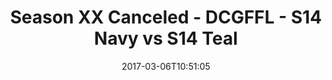 ---
title: Season XX Canceled - DCGFFL - S14 Navy vs S14 Teal
teams-score:
- team: _teams/s14-navy.md
  score: 31
- team: _teams/s14-teal.md
  score: 12
mvp: A. Hackbarth (Navy), W. Chappell (Teal)
game-ball: L. Ferreira (Navy), J. Burkett (Teal)
season: 14
week: 1
date: '2017-03-06T10:51:05'
pageid: season-14-week-1-march-5-2016-5099-vs-5106
---